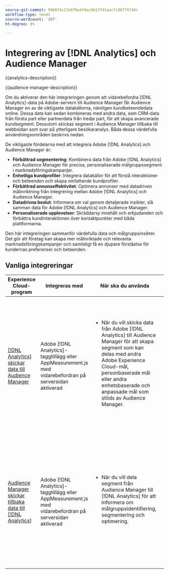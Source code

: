 ```yaml
---
source-git-commit: 94b074c17e976e4f4acbb1ff41aacfc9bf74744c
workflow-type: tm+mt
source-wordcount: '367'
ht-degree: 0%

---
```



# Integrering av [!DNL Analytics] och Audience Manager

{{analytics-description}}

{{audience-manager-description}}

Om du aktiverar den här integreringen genom att vidarebefordra [!DNL Analytics]-data på Adobe-servern till Audience Manager får Audience Manager en av de viktigaste datakällorna, nämligen kundbeteendedata online. Dessa data kan sedan kombineras med andra data, som CRM-data från första part eller partnerdata från tredje part, för att skapa avancerade kundsegment. Dessutom skickas segment i Audience Manager tillbaka till webbsidan som svar på ytterligare besökaranalys. Båda dessa värdefulla användningsområden beskrivs nedan.

De viktigaste fördelarna med att integrera Adobe [!DNL Analytics] och Audience Manager är:

+ **Förbättrad segmentering**: Kombinera data från Adobe [!DNL Analytics] och Audience Manager för precisa, personaliserade målgruppssegment i marknadsföringskampanjer.
+ **Enhetliga kundprofiler**: Integrera datakällor för att förstå interaktioner och beteenden och skapa omfattande kundprofiler.
+ **Förbättrad annonseffektivitet**: Optimera annonser med datadriven målinriktning från integrering mellan Adobe [!DNL Analytics] och Audience Manager.
+ **Datadrivna beslut**: Informera om val genom detaljerade insikter, slå samman data för Adobe [!DNL Analytics] och Audience Manager.
+ **Personaliserade upplevelser**: Skräddarsy innehåll och erbjudanden och förbättra kundinteraktionen över kontaktpunkter med båda plattformarna.

Den här integreringen sammanför värdefulla data och målgruppsinsikter. Det gör att företag kan skapa mer målinriktade och relevanta marknadsföringskampanjer och samtidigt få en djupare förståelse för kundernas preferenser och beteenden.

## Vanliga integreringar

<table>
    <thead>
        <tr>
            <th>Experience Cloud-program</th>
            <th>Integreras med</th>
            <th>När ska du använda</th>
            <th>Vanliga användningsfall</th>
        </tr>
    </thead>
    <tbody>
        <tr>
            <td>
                <a href="/docs/analytics-learn/tutorials/integrations/audience-manager/enable-server-side-forwarding-in-adobe-launch.html" target="_blank" rel="noreferrer">[!DNL Analytics] skickar data till Audience Manager</a>
            </td>
            <td>Adobe [!DNL Analytics]-taggtillägg eller AppMeasurement.js med vidarebefordran på serversidan aktiverad</td>
            <td>
                <ul style="margin-top: 0;">
                    <li>När du vill skicka data från Adobe [!DNL Analytics] till Audience Manager för att skapa segment som kan delas med andra Adobe Experience Cloud-mål, personbaserade mål eller andra enhetsbaserade och anpassade mål som stöds av Audience Manager.</li>
                </ul>
            </td>
            <td>
                <ul style="margin-top: 0;">
                    <li>Dela segment till annonsplattformar som innehåller beteendeattribut som samlats in i [!DNL Analytics].</li>
                    <li>Förbättra segment med [!DNL Analytics]-data för att skapa värdefulla flerkanalssegment som kan användas för målinriktning på plats.</li>
                    <li>Lagra data i [!DNL Analytics] till segment som är genomskinliga av hash-kodade identifierare, t.ex. e-post, för användning på plattformar för sociala medier.</li>
                </ul>
            </td>
        </tr>        
        <tr>
            <td>
                <a href="https://experienceleague.adobe.com/docs/analytics/integration/audience-analytics/mc-audiences-aam.html" target="_blank" rel="noreferrer">Audience Manager skickar tillbaka data till [!DNL Analytics]</a>
            </td>
            <td>Adobe [!DNL Analytics]-taggtillägg eller AppMeasurement.js med vidarebefordran på serversidan aktiverad</td>
            <td>
                <ul style="margin-top: 0;">
                    <li>När du vill dela segment från Audience Manager till [!DNL Analytics] för att informera om målgruppsidentifiering, segmentering och optimering.</li>
                </ul>
            </td>
            <td>
                <ul style="margin-top: 0;">
                    <li>Använd Audience Manager-segment som innehåller demografiska data från tredjepartsleverantörer i [!DNL Analytics]-rapporter.</li>
                    <li>Använd segment i Audience Manager som innehåller kampanjdata från annonsservrar i [!DNL Analytics]-rapporter.</li>
                    <li>Använd Audience Manager-segment som innehåller onboarddata för CRM i [!DNL Analytics]-rapporter.</li>
                </ul>
            </td>
        </tr>
    </tbody>
</table>
